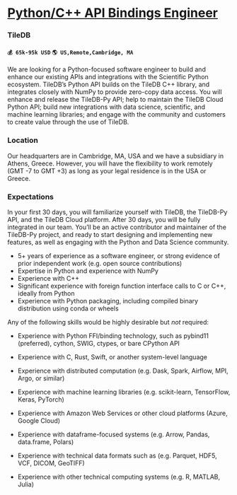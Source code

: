 # [Python/C++ API Bindings Engineer](https://www.remotewlb.com/apply/python-c-api-bindings-engineer-39714)  
### TileDB  
#### `💰 65k-95k USD` `🌎 US,Remote,Cambridge, MA`  

We are looking for a Python-focused software engineer to build and enhance our existing APIs and integrations with the Scientific Python ecosystem. TileDB’s Python API builds on the TileDB C++ library, and integrates closely with NumPy to provide zero-copy data access. You will enhance and release the TileDB-Py API; help to maintain the TileDB Cloud Python API; build new integrations with data science, scientific, and machine learning libraries; and engage with the community and customers to create value through the use of TileDB.

### Location

Our headquarters are in Cambridge, MA, USA and we have a subsidiary in Athens, Greece. However, you will have the flexibility to work remotely (GMT -7 to GMT +3) as long as your legal residence is in the USA or Greece.

### Expectations

In your first 30 days, you will familiarize yourself with TileDB, the TileDB-Py API, and the TileDB Cloud platform. After 30 days, you will be fully integrated in our team. You’ll be an active contributor and maintainer of the TileDB-Py project, and ready to start designing and implementing new features, as well as engaging with the Python and Data Science community.

  * 5+ years of experience as a software engineer, or strong evidence of prior independent work (e.g. open source contributions)
  * Expertise in Python and experience with NumPy
  * Experience with C++
  * Significant experience with foreign function interface calls to C or C++, ideally from Python
  * Experience with Python packaging, including compiled binary distribution using conda or wheels

Any of the following skills would be highly desirable but _not_ required:

  * Experience with Python FFI/binding technology, such as pybind11 (preferred), cython, SWIG, ctypes, or bare CPython API
  * Experience with C, Rust, Swift, or another system-level language

  * Experience with distributed computation (e.g. Dask, Spark, Airflow, MPI, Argo, or similar)
  * Experience with machine learning libraries (e.g. scikit-learn, TensorFlow, Keras, PyTorch)
  * Experience with Amazon Web Services or other cloud platforms (Azure, Google Cloud)
  * Experience with dataframe-focused systems (e.g. Arrow, Pandas, data.frame, Polars)
  * Experience with technical data formats such as (e.g. Parquet, HDF5, VCF, DICOM, GeoTIFF)
  * Experience with other technical computing systems (e.g. R, MATLAB, Julia)

